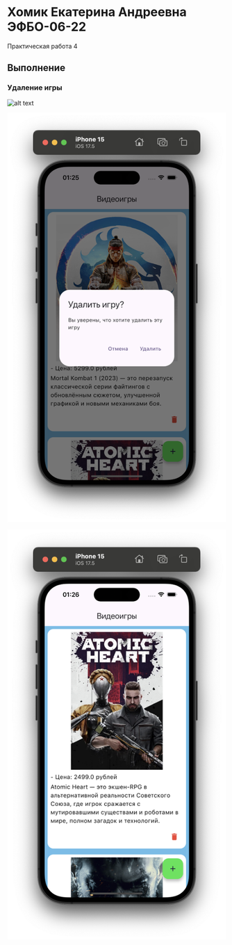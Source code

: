 # Хомик Екатерина Андреевна ЭФБО-06-22

Практическая работа 4

## Выполнение

### Удаление игры

![alt text](<1.Начальный экран.png>)

![alt text](2.Удаление.png)

![alt text](<3.После удаления.png>)